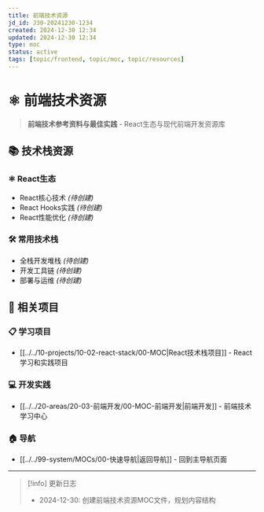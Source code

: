 ```yaml
---
title: 前端技术资源
jd_id: J30-20241230-1234
created: 2024-12-30 12:34
updated: 2024-12-30 12:34
type: moc
status: active
tags: [topic/frontend, topic/moc, topic/resources]
---
```


# ⚛️ 前端技术资源

> **前端技术参考资料与最佳实践** - React生态与现代前端开发资源库

## 📚 技术栈资源

### ⚛️ React生态
- React核心技术 *(待创建)*
- React Hooks实践 *(待创建)*
- React性能优化 *(待创建)*

### 🛠️ 常用技术栈
- 全栈开发堆栈 *(待创建)*
- 开发工具链 *(待创建)*
- 部署与运维 *(待创建)*

## 🔗 相关项目

### 📋 学习项目
- [[../../10-projects/10-02-react-stack/00-MOC|React技术栈项目]] - React学习和实践项目

### 💻 开发实践
- [[../../20-areas/20-03-前端开发/00-MOC-前端开发|前端开发]] - 前端技术学习中心

### 🏠 导航
- [[../../99-system/MOCs/00-快速导航|返回导航]] - 回到主导航页面

---

> [!info] 更新日志
> - 2024-12-30: 创建前端技术资源MOC文件，规划内容结构 
